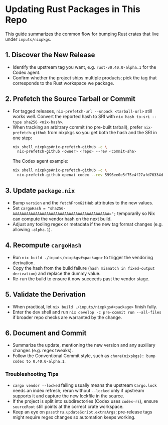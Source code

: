 # Updating Rust Packages in This Repo

This guide summarizes the common flow for bumping Rust crates that live under `inputs/nixpkgs`.

## 1. Discover the New Release

- Identify the upstream tag you want, e.g. `rust-v0.40.0-alpha.1` for the Codex agent.
- Confirm whether the project ships multiple products; pick the tag that corresponds to the Rust workspace we package.

## 2. Prefetch the Source Tarball or Commit

- For tagged releases, `nix-prefetch-url --unpack <tarball-url>` still works well. Convert the reported hash to SRI with `nix hash to-sri --type sha256 <nix-hash>`.
- When tracking an arbitrary commit (no pre-built tarball), prefer `nix-prefetch-github` from nixpkgs so you get both the hash and the SRI in one step:
  ```sh
  nix shell nixpkgs#nix-prefetch-github -c \
    nix-prefetch-github <owner> <repo> --rev <commit-sha>
  ```
  The Codex agent example:
  ```sh
  nix shell nixpkgs#nix-prefetch-github -c \
    nix-prefetch-github openai codex --rev 5996ee0e5f75e4f27afd76334db78a33a7fec997
  ```

## 3. Update `package.nix`

- Bump `version` and the `fetchFromGitHub` attributes to the new values.
- Set `cargoHash = "sha256-AAAAAAAAAAAAAAAAAAAAAAAAAAAAAAAAAAAAAAAAAAA=";` temporarily so Nix can compute the vendor hash on the next build.
- Adjust any tooling regex or metadata if the new tag format changes (e.g. allowing `-alpha.1`).

## 4. Recompute `cargoHash`

- Run `nix build ./inputs/nixpkgs#<package>` to trigger the vendoring derivation.
- Copy the hash from the build failure (`hash mismatch in fixed-output derivation`) and replace the dummy value.
- Re-run the build to ensure it now succeeds past the vendor stage.

## 5. Validate the Derivation

- When practical, let `nix build ./inputs/nixpkgs#<package>` finish fully.
- Enter the dev shell and run `nix develop -c pre-commit run --all-files` if broader repo checks are warranted by the change.

## 6. Document and Commit

- Summarize the update, mentioning the new version and any auxiliary changes (e.g. regex tweaks).
- Follow the Conventional Commit style, such as `chore(nixpkgs): bump codex to 0.40.0-alpha.1`.

### Troubleshooting Tips

- `cargo vendor --locked` failing usually means the upstream `Cargo.lock` needs an index refresh; rerun without `--locked` only if upstream supports it and capture the new lockfile in the source.
- If the project is split into subdirectories (Codex uses `codex-rs`), ensure `sourceRoot` still points at the correct crate workspace.
- Keep an eye on `passthru.updateScript.extraArgs`; pre-release tags might require regex changes so automation keeps working.
